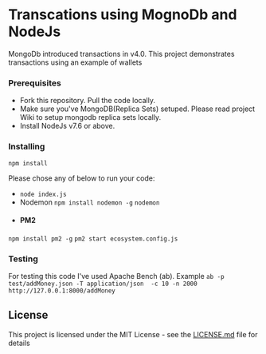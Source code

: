 # Transcations using MognoDb and NodeJs

MongoDb introduced transactions in v4.0. This project demonstrates transactions using an example of wallets


### Prerequisites

*  Fork this repository. Pull the code locally.
*  Make sure you've MongoDB(Replica Sets) setuped. Please read project Wiki to setup mongodb replica sets locally.
*  Install NodeJs v7.6 or above.

### Installing
```
npm install
```
Please chose any of below to run your code:
*  ```node index.js```
*  Nodemon
```npm install nodemon -g``` ```nodemon```
* #### PM2 
```npm install pm2 -g``` ```pm2 start ecosystem.config.js```

### Testing
For testing this code I've used Apache Bench (ab). Example ```ab -p test/addMoney.json -T application/json  -c 10 -n 2000 http://127.0.0.1:8000/addMoney```


## License

This project is licensed under the MIT License - see the [LICENSE.md](LICENSE.md) file for details


